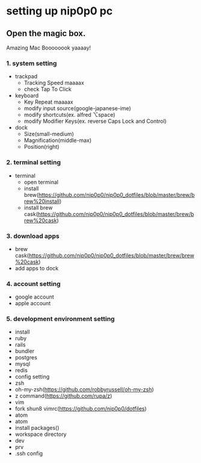 # setting up nip0p0 pc

## Open the magic box.
Amazing Mac Boooooook yaaaay!

### 1. system setting
- trackpad
  - Tracking Speed maaaax
  - check Tap To Click
- keyboard
  - Key Repeat maaaax 
  - modify input source(google-japanese-ime) 
  - modify shortcuts(ex. alfred ⌥space)
  - modify Modifier Keys(ex. reverse Caps Lock and Control)
- dock
  - Size(small-medium)
  - Magnification(middle-max)
  - Position(right)

### 2. terminal setting
- terminal
  - open terminal
  - install brew(https://github.com/nip0p0/nip0p0_dotfiles/blob/master/brew/brew%20install)
  - install brew cask(https://github.com/nip0p0/nip0p0_dotfiles/blob/master/brew/brew%20cask)

### 3. download apps
- brew cask(https://github.com/nip0p0/nip0p0_dotfiles/blob/master/brew/brew%20cask)
- add apps to dock

### 4. account setting
- google account
- apple account

### 5. development environment setting
- install
 - ruby
 - rails
 - bundler
 - postgres
 - mysql
 - redis
- config setting
 - zsh
  - oh-my-zsh(https://github.com/robbyrussell/oh-my-zsh)
  - z command(https://github.com/rupa/z)
 - vim
  - fork shun8 vimrc(https://github.com/nip0p0/dotfiles)
 - atom
- atom
 - install packages()
- workspace directory
 - dev
 - prv
- .ssh config











